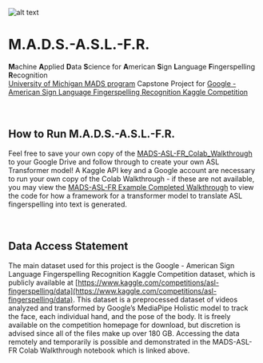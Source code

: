 ![alt text](https://github.com/nruloff/MADS-ASL-FR/blob/main/readme_embedding_files/MADS-ASL-FR-Logo.jpg)
# M.A.D.S.-A.S.L.-F.R.
**M**achine **A**pplied **D**ata **S**cience for **A**merican **S**ign **L**anguage **F**ingerspelling **R**ecognition <br>
[University of Michigan MADS program](https://www.si.umich.edu/programs/master-applied-data-science) Capstone Project for [Google - American Sign Language Fingerspelling Recognition Kaggle Competition](https://www.kaggle.com/competitions/asl-fingerspelling)
<br><br><br>
## How to Run M.A.D.S.-A.S.L.-F.R.
Feel free to save your own copy of the [MADS-ASL-FR_Colab_Walkthrough](https://colab.research.google.com/drive/18Y5Ab8Otr-9-9REN1ReHveIuZoiz3LL0?usp=sharing) to your Google Drive and follow through to create your own ASL Transformer model! A Kaggle API key and a Google account are necessary to run your own copy of the Colab Walkthrough - if these are not available, you may view the [MADS-ASL-FR Example Completed Walkthrough](https://colab.research.google.com/drive/1hsPvPmGa4H0VsbenB9WIxSOS2z4aWVJQ?usp=sharing) to view the code for how a framework for a transformer model to translate ASL fingerspelling into text is generated.
<br><br><br>
## Data Access Statement
The main dataset used for this project is the Google - American Sign Language Fingerspelling Recognition Kaggle Competition dataset, which is publicly available at [https://www.kaggle.com/competitions/asl-fingerspelling/data](https://www.kaggle.com/competitions/asl-fingerspelling/data). This dataset is a preprocessed dataset of videos analyzed and transformed by Google’s MediaPipe Holistic model to track the face, each individual hand, and the pose of the body. It is freely available on the competition homepage for download, but discretion is advised since all of the files make up over 180 GB. Accessing the data remotely and temporarily is possible and demonstrated in the MADS-ASL-FR Colab Walkthrough notebook which is linked above.<br>
